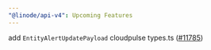 ```yaml
---
"@linode/api-v4": Upcoming Features
---
```


add `EntityAlertUpdatePayload` cloudpulse types.ts ([#11785](https://github.com/linode/manager/pull/11785))
